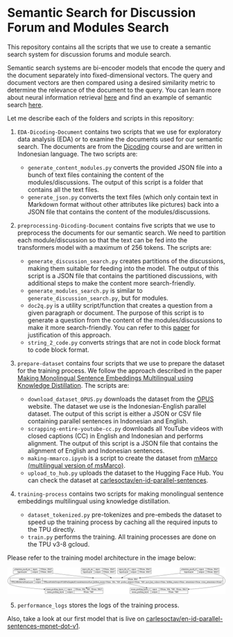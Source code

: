 # Semantic Search for Discussion Forum and Modules Search

This repository contains all the scripts that we use to create a semantic search system for discussion forums and module search.

Semantic search systems are bi-encoder models that encode the query and the document separately into fixed-dimensional vectors. The query and document vectors are then compared using a desired similarity metric to determine the relevance of the document to the query. You can learn more about neural information retrieval [here](https://www.sbert.net/index.html) and find an example of semantic search [here](https://www.sbert.net/examples/applications/semantic-search/README.html).

Let me describe each of the folders and scripts in this repository:

1. `EDA-Dicoding-Document` contains two scripts that we use for exploratory data analysis (EDA) or to examine the documents used for our semantic search. The documents are from the [Dicoding](https://www.dicoding.com) course and are written in Indonesian language. The two scripts are:
   - `generate_content_modules.py` converts the provided JSON file into a bunch of text files containing the content of the modules/discussions. The output of this script is a folder that contains all the text files.
   - `generate_json.py` converts the text files (which only contain text in Markdown format without other attributes like pictures) back into a JSON file that contains the content of the modules/discussions.

2. `preprocessing-Dicoding-Document` contains five scripts that we use to preprocess the documents for our semantic search. We need to partition each module/discussion so that the text can be fed into the transformers model with a maximum of 256 tokens. The scripts are:
   - `generate_discussion_search.py` creates partitions of the discussions, making them suitable for feeding into the model. The output of this script is a JSON file that contains the partitioned discussions, with additional steps to make the content more search-friendly.
   - `generate_modules_search.py` is similar to `generate_discussion_search.py`, but for modules.
   - `doc2q.py` is a utility script/function that creates a question from a given paragraph or document. The purpose of this script is to generate a question from the content of the modules/discussions to make it more search-friendly. You can refer to this [paper](https://arxiv.org/abs/1904.08375) for justification of this approach.
   - `string_2_code.py` converts strings that are not in code block format to code block format.

3. `prepare-dataset` contains four scripts that we use to prepare the dataset for the training process. We follow the approach described in the paper [Making Monolingual Sentence Embeddings Multilingual using Knowledge Distillation](https://paperswithcode.com/paper/making-monolingual-sentence-embeddings). The scripts are:
   - `download_dataset_OPUS.py` downloads the dataset from the [OPUS](http://opus.nlpl.eu/) website. The dataset we use is the Indonesian-English parallel dataset. The output of this script is either a JSON or CSV file containing parallel sentences in Indonesian and English.
   - `scrapping-entire-youtube-cc.py` downloads all YouTube videos with closed captions (CC) in English and Indonesian and performs alignment. The output of this script is a JSON file that contains the alignment of English and Indonesian sentences.
   - `making-mmarco.ipynb` is a script to create the dataset from [mMarco (multilingual version of msMarco)](https://huggingface.co/datasets/unicamp-dl/mmarco).
   - `upload_to_hub.py` uploads the dataset to the Hugging Face Hub. You can check the dataset at [carlesoctav/en-id-parallel-sentences](https://huggingface.co/datasets/carlesoctav/en-id-parallel-sentences).

4. `training-process` contains two scripts for making monolingual sentence embeddings multilingual using knowledge distillation.
   - `dataset_tokenized.py` pre-tokenizes and pre-embeds the dataset to speed up the training process by caching all the required inputs to the TPU directly.
   - `train.py` performs the training. All training processes are done on the TPU v3-8 gcloud.

Please refer to the training model architecture in the image below:

![model_training](model.png)

5. `performance_logs` stores the logs of the training process.


Also, take a look at our first model that is live on [carlesoctav/en-id-parallel-sentences-mpnet-dot-v1](https://huggingface.co/carlesoctav/en-id-parallel-sentences-mpnet-dot-v1).